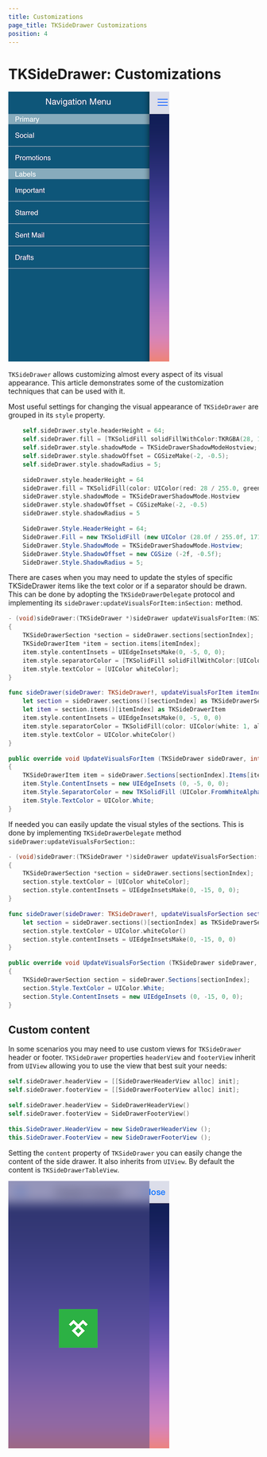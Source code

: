 ```yaml
---
title: Customizations
page_title: TKSideDrawer Customizations
position: 4
---
```


# TKSideDrawer: Customizations 

<img src="../images/sidedrawer-customizations001.png"/>

<code>TKSideDrawer</code> allows customizing almost every aspect of its visual appearance. This article demonstrates some of the customization techniques that can be used with it.

Most useful settings for changing the visual appearance of <code>TKSideDrawer</code> are grouped in its <code>style</code> property.

```Objective-C
	self.sideDrawer.style.headerHeight = 64;
    self.sideDrawer.fill = [TKSolidFill solidFillWithColor:TKRGBA(28, 171, 241, 0.5)];
    self.sideDrawer.style.shadowMode = TKSideDrawerShadowModeHostview;
    self.sideDrawer.style.shadowOffset = CGSizeMake(-2, -0.5);
    self.sideDrawer.style.shadowRadius = 5;
```

```Swift
	sideDrawer.style.headerHeight = 64
    sideDrawer.fill = TKSolidFill(color: UIColor(red: 28 / 255.0, green: 171/255.0, blue: 241/255.0, alpha:0.5))
    sideDrawer.style.shadowMode = TKSideDrawerShadowMode.Hostview
    sideDrawer.style.shadowOffset = CGSizeMake(-2, -0.5)
    sideDrawer.style.shadowRadius = 5
```

```C#
	SideDrawer.Style.HeaderHeight = 64;
	SideDrawer.Fill = new TKSolidFill (new UIColor (28.0f / 255.0f, 171.0f / 255.0f, 241.0f / 255.0f, 0.5f));
	SideDrawer.Style.ShadowMode = TKSideDrawerShadowMode.Hostview;
	SideDrawer.Style.ShadowOffset = new CGSize (-2f, -0.5f);
	SideDrawer.Style.ShadowRadius = 5;
```

There are cases when you may need to update the styles of specific TKSideDrawer items like the text color or if a separator should be drawn. This can be done by adopting the <code>TKSideDrawerDelegate</code> protocol and implementing its <code>sideDrawer:updateVisualsForItem:inSection:</code> method.

```Objective-C
- (void)sideDrawer:(TKSideDrawer *)sideDrawer updateVisualsForItem:(NSInteger)itemIndex inSection:(NSInteger)sectionIndex
{
    TKSideDrawerSection *section = sideDrawer.sections[sectionIndex];
    TKSideDrawerItem *item = section.items[itemIndex];
    item.style.contentInsets = UIEdgeInsetsMake(0, -5, 0, 0);
    item.style.separatorColor = [TKSolidFill solidFillWithColor:[UIColor colorWithWhite:1 alpha:0.5]];
    item.style.textColor = [UIColor whiteColor];
}
```

```Swift
func sideDrawer(sideDrawer: TKSideDrawer!, updateVisualsForItem itemIndex: Int, inSection sectionIndex: Int) {
   	let section = sideDrawer.sections()[sectionIndex] as TKSideDrawerSection
   	let item = section.items()[itemIndex] as TKSideDrawerItem
    item.style.contentInsets = UIEdgeInsetsMake(0, -5, 0, 0)
    item.style.separatorColor = TKSolidFill(color: UIColor(white: 1, alpha: 0.5))
    item.style.textColor = UIColor.whiteColor()
}
```

```C#
public override void UpdateVisualsForItem (TKSideDrawer sideDrawer, int itemIndex, int sectionIndex)
{
	TKSideDrawerItem item = sideDrawer.Sections[sectionIndex].Items[itemIndex];
	item.Style.ContentInsets = new UIEdgeInsets (0, -5, 0, 0);
	item.Style.SeparatorColor = new TKSolidFill (UIColor.FromWhiteAlpha(1.0f, 0.5f));
	item.Style.TextColor = UIColor.White;
}
```

If needed you can easily update the visual styles of the sections. This is done by implementing <code>TKSideDrawerDelegate</code> method <code>sideDrawer:updateVisualsForSection:</code>:

```Objective-C
- (void)sideDrawer:(TKSideDrawer *)sideDrawer updateVisualsForSection:(NSInteger)sectionIndex
{
    TKSideDrawerSection *section = sideDrawer.sections[sectionIndex];
    section.style.textColor = [UIColor whiteColor];
    section.style.contentInsets = UIEdgeInsetsMake(0, -15, 0, 0);
}
```

```Swift
func sideDrawer(sideDrawer: TKSideDrawer!, updateVisualsForSection sectionIndex: Int) {
    let section = sideDrawer.sections()[sectionIndex] as TKSideDrawerSection
    section.style.textColor = UIColor.whiteColor()
    section.style.contentInsets = UIEdgeInsetsMake(0, -15, 0, 0)
}
```

```C#
public override void UpdateVisualsForSection (TKSideDrawer sideDrawer, int sectionIndex)
{
	TKSideDrawerSection section = sideDrawer.Sections[sectionIndex];
	section.Style.TextColor = UIColor.White;
	section.Style.ContentInsets = new UIEdgeInsets (0, -15, 0, 0);
}
```
## Custom content
In some scenarios you may need to use custom views for <code>TKSideDrawer</code> header or footer. <code>TKSideDrawer</code> properties <code>headerView</code> and <code>footerView</code> inherit from <code>UIView</code> allowing you to use the view that best suit your needs:

```Objective-C
self.sideDrawer.headerView = [[SideDrawerHeaderView alloc] init];
self.sideDrawer.footerView = [[SideDrawerFooterView alloc] init];
```

```Swift
self.sideDrawer.headerView = SideDrawerHeaderView()
self.sideDrawer.footerView = SideDrawerFooterView()
```

```C#
this.SideDrawer.HeaderView = new SideDrawerHeaderView ();
this.SideDrawer.FooterView = new SideDrawerFooterView ();
```

Setting the <code>content</code> property of <code>TKSideDrawer</code> you can easily change the content of the side drawer. It also inherits from <code>UIView</code>. By default the content is <code>TKSideDrawerTableView</code>.

<img src= "../images/sidedrawer-customizations002.png"/>